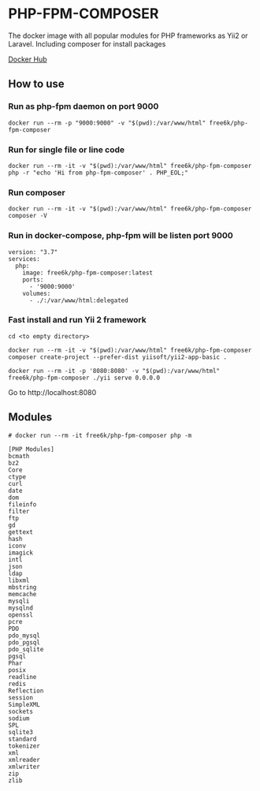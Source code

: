 # PHP-FPM-COMPOSER
The docker image with all popular modules for PHP frameworks as Yii2 or Laravel. Including composer for install packages

[Docker Hub](https://hub.docker.com/r/free6k/php-fpm-composer)

## How to use
### Run as php-fpm daemon on port 9000
```
docker run --rm -p "9000:9000" -v "$(pwd):/var/www/html" free6k/php-fpm-composer
```
### Run for single file or line code
```
docker run --rm -it -v "$(pwd):/var/www/html" free6k/php-fpm-composer php -r "echo 'Hi from php-fpm-composer' . PHP_EOL;"
```
### Run composer
```
docker run --rm -it -v "$(pwd):/var/www/html" free6k/php-fpm-composer composer -V
```
### Run in docker-compose, php-fpm will be listen port 9000
```
version: "3.7"
services:
  php:
    image: free6k/php-fpm-composer:latest
    ports:
      - '9000:9000'
    volumes:
      - ./:/var/www/html:delegated
```
### Fast install and run Yii 2 framework
```
cd <to empty directory>

docker run --rm -it -v "$(pwd):/var/www/html" free6k/php-fpm-composer composer create-project --prefer-dist yiisoft/yii2-app-basic .

docker run --rm -it -p '8080:8080' -v "$(pwd):/var/www/html" free6k/php-fpm-composer ./yii serve 0.0.0.0
```
Go to http://localhost:8080

## Modules
```
# docker run --rm -it free6k/php-fpm-composer php -m

[PHP Modules]
bcmath
bz2
Core
ctype
curl
date
dom
fileinfo
filter
ftp
gd
gettext
hash
iconv
imagick
intl
json
ldap
libxml
mbstring
memcache
mysqli
mysqlnd
openssl
pcre
PDO
pdo_mysql
pdo_pgsql
pdo_sqlite
pgsql
Phar
posix
readline
redis
Reflection
session
SimpleXML
sockets
sodium
SPL
sqlite3
standard
tokenizer
xml
xmlreader
xmlwriter
zip
zlib
```